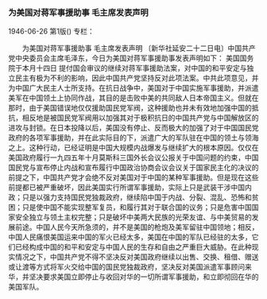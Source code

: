 ### 为美国对蒋军事援助事  毛主席发表声明

1946-06-26
第1版()
专栏：

　　为美国对蒋军事援助事
    毛主席发表声明
    〔新华社延安二十二日电〕中国共产党中央委员会主席毛泽东，今日为美国对蒋军事援助事发表声明如下：
    美国国务院于本月十四日  提付国会审议的继续对蒋军事援助法案，对中国的和平安定与独立民主有极为不利的影响，因此中国共产党坚持反对此项法案。中共此项意见，并为中国广大民主人士所支持。在抗日战争中，美国对于中国实施军事援助，并派遣美军在中国领土上协同作战，其目的是击败中美的共同敌人日本帝国主义。但就在那时，由于美国错误地仅仅援助国民党军阀，这种援助也并未有效地加强中国的抵抗，相反地是被国民党军阀用以加强其对于极积抗日的中国共产党与中国解放区的进攻与封锁。在日本投降以后，美国没有停止、反而极大的加强了对于中国国民党政府的各项军事援助，并在此实际目的下，派遣广大的军队驻在中国的领土与领海之上。这种行动，已经证明是中国大规模内战爆发与继续扩大的根本原因。仅仅在美国政府履行一九四五年十月莫斯科三国外长会议公报关于中国问题的约束，中国国民党与宣布停止内战和宣布履行中国政治协商会议会议关于国家民主化的决议的前提之下，中国共产党才会绝不反对美国对于中国的某种军事援助。但是现在这些前提都已被严重破坏，因此美国实行所谓军事援助，实际上只是武装干涉中国内政；只是以强力支持国民党独裁政府，继续陷中国于内战、分裂、混乱、恐怖和贫困；只是使中国不能实现整军复员，和履行其对于联合国的议务；只是危害中国国家安全独立与领土主权完整；只是破坏中美两大民族的光荣友谊、与中美贸易的发展前途。中国人民今天所急须的，并不是美国的枪炮及美军留驻中国领地；相反，中国人民痛恨美国运来中国的军火已经太多，美国在中国的军队已经驻的太多，它们已经构成中国的和平和安定与中国人民的生存和自由之严重巨大威胁。在此种现实情况之下，中国共产党不得不坚决反对美国政府继续以出售、交换、租借、赠送或让渡等方式将军火交给中国的国民党独裁政府，坚决反对美国派遣军事顾问来华，并坚决要求美国立即停止与收回对华的一切所谓军事援助，和立即彻回在华的美国军队。
